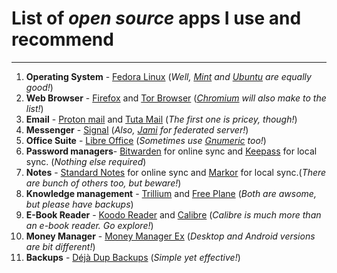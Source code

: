 # List of *open source* apps I use and recommend
---

1. **Operating System** - [Fedora Linux](https://fedoraproject.org/) (*Well, [Mint](https://linuxmint.com/) and [Ubuntu](https://ubuntu.com/desktop) are equally good!*)
2. **Web Browser** - [Firefox](https://www.mozilla.org/en-US/firefox/) and [Tor Browser](https://www.torproject.org/download/) (*[Chromium](https://www.chromium.org/) will also make to the list!*)
3. **Email** - [Proton mail](https://protonmail.com) and [Tuta Mail](https://tuta.com) (*The first one is pricey, though!*)
4. **Messenger** - [Signal](https://signal.org/download/) (*Also, [Jami](https://jami.net/) for federated server!*)
5. **Office Suite** - [Libre Office](https://www.libreoffice.org/) (*Sometimes use [Gnumeric](http://www.gnumeric.org/) too!*)
6. **Password managers**- [Bitwarden](https://bitwarden.com/) for online sync and [Keepass](https://keepass.info/) for local sync. (*Nothing else required*)
7. **Notes** - [Standard Notes](https://standardnotes.com/) for online sync and [Markor](https://github.com/gsantner/markor) for local sync.(*There are bunch of others too, but beware!*)
8. **Knowledge management** - [Trillium](https://github.com/zadam/trilium) and [Free Plane](https://www.freeplane.org/) (*Both are awsome, but please have backups*)
9. **E-Book Reader** - [Koodo Reader](https://www.koodoreader.com/en) and [Calibre](https://calibre-ebook.com/download) (*Calibre is much more than an e-book reader. Go explore!*)
10. **Money Manager** - [Money Manager Ex](https://moneymanagerex.org/) (*Desktop and Android versions are bit different!*)
11. **Backups** - [Déjà Dup Backups](https://apps.gnome.org/en-GB/DejaDup/) (*Simple yet effective!*)
 
